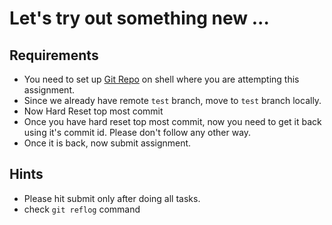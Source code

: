 # Let's try out something new ...

## Requirements
 - You need to set up [Git Repo](https://github.com/ak-s-0723/Assignment2) on shell where you are attempting this assignment.
 - Since we already have remote `test` branch, move to `test` branch locally.
 - Now Hard Reset top most commit
 - Once you have hard reset top most commit, now you need to get it back using it's commit id. Please don't follow any other way.
 - Once it is back, now submit assignment.


## Hints
  - Please hit submit only after doing all tasks.
  - check `git reflog` command